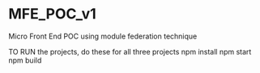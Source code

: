 # MFE_POC_v1
Micro Front End POC using module federation technique

TO RUN the projects, do these for all three projects
npm install
npm start
npm build
